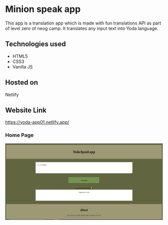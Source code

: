 # Minion speak app
This app is a translation app which is made with fun translations API as part of level zero of neog camp. It translates any input text into Yoda language.
## Technologies used
  * HTML5
  * CSS3
  * Vanilla JS
## Hosted on
Netlify
## Website Link
https://yoda-app01.netlify.app/

### Home Page
![Screenshot](screenshot.png)
